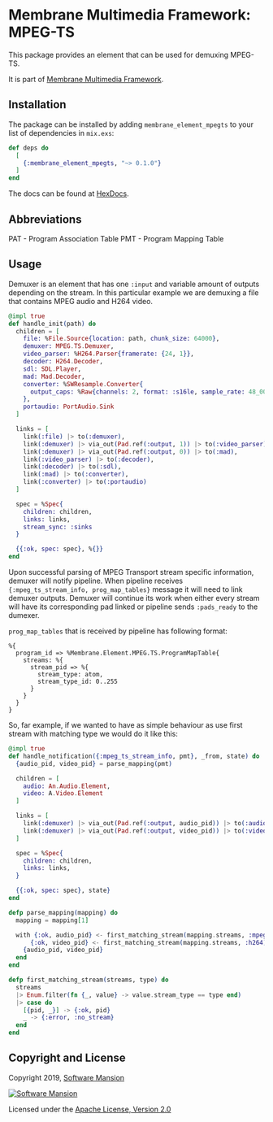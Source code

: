 # Membrane Multimedia Framework: MPEG-TS

This package provides an element that can be used for demuxing MPEG-TS.

It is part of [Membrane Multimedia Framework](https://membraneframework.org).

## Installation

The package can be installed by adding `membrane_element_mpegts` to your list of dependencies in `mix.exs`:

```elixir
def deps do
  [
    {:membrane_element_mpegts, "~> 0.1.0"}
  ]
end
```

The docs can be found at [HexDocs](https://hexdocs.pm/membrane_element_mpegts).

## Abbreviations

PAT - Program Association Table
PMT - Program Mapping Table

## Usage

Demuxer is an element that has one `:input` and variable amount of outputs depending on the stream.
In this particular example we are demuxing a file that contains MPEG audio and H264 video.

```elixir
@impl true
def handle_init(path) do
  children = [
    file: %File.Source{location: path, chunk_size: 64000},
    demuxer: MPEG.TS.Demuxer,
    video_parser: %H264.Parser{framerate: {24, 1}},
    decoder: H264.Decoder,
    sdl: SDL.Player,
    mad: Mad.Decoder,
    converter: %SWResample.Converter{
      output_caps: %Raw{channels: 2, format: :s16le, sample_rate: 48_000}
    },
    portaudio: PortAudio.Sink
  ]

  links = [
    link(:file) |> to(:demuxer),
    link(:demuxer) |> via_out(Pad.ref(:output, 1)) |> to(:video_parser),
    link(:demuxer) |> via_out(Pad.ref(:output, 0)) |> to(:mad),
    link(:video_parser) |> to(:decoder),
    link(:decoder) |> to(:sdl),
    link(:mad) |> to(:converter),
    link(:converter) |> to(:portaudio)
  ]

  spec = %Spec{
    children: children,
    links: links,
    stream_sync: :sinks
  }

  {{:ok, spec: spec}, %{}}
end
```

Upon successful parsing of MPEG Transport stream specific information, demuxer will notify
pipeline. When pipeline receives `{:mpeg_ts_stream_info, prog_map_tables}` message it will need to
link demuxer outputs. Demuxer will continue its work when either every stream will have its
corresponding pad linked or pipeline sends `:pads_ready` to the dumexer.

`prog_map_tables` that is received by pipeline has following format:

```
%{
  program_id => %Membrane.Element.MPEG.TS.ProgramMapTable{
    streams: %{
      stream_pid => %{
        stream_type: atom,
        stream_type_id: 0..255
      }
    }
  }
}
```

So, far example, if we wanted to have as simple behaviour as use first stream with matching type
we would do it like this:

```elixir
@impl true
def handle_notification({:mpeg_ts_stream_info, pmt}, _from, state) do
  {audio_pid, video_pid} = parse_mapping(pmt)

  children = [
    audio: An.Audio.Element,
    video: A.Video.Element
  ]

  links = [
    link(:demuxer) |> via_out(Pad.ref(:output, audio_pid)) |> to(:audio),
    link(:demuxer) |> via_out(Pad.ref(:output, video_pid)) |> to(:video)
  ]

  spec = %Spec{
    children: children,
    links: links,
  }

  {{:ok, spec: spec}, state}
end

defp parse_mapping(mapping) do
  mapping = mapping[1]

  with {:ok, audio_pid} <- first_matching_stream(mapping.streams, :mpeg_audio),
      {:ok, video_pid} <- first_matching_stream(mapping.streams, :h264) do
    {audio_pid, video_pid}
  end
end

defp first_matching_stream(streams, type) do
  streams
  |> Enum.filter(fn {_, value} -> value.stream_type == type end)
  |> case do
    [{pid, _}] -> {:ok, pid}
    _ -> {:error, :no_stream}
  end
end
```

## Copyright and License

Copyright 2019, [Software Mansion](https://swmansion.com/?utm_source=git&utm_medium=readme&utm_campaign=membrane-element-mpegts)

[![Software Mansion](https://membraneframework.github.io/static/logo/swm_logo_readme.png)](https://swmansion.com/?utm_source=git&utm_medium=readme&utm_campaign=membrane-element-mpegts)

Licensed under the [Apache License, Version 2.0](LICENSE)
